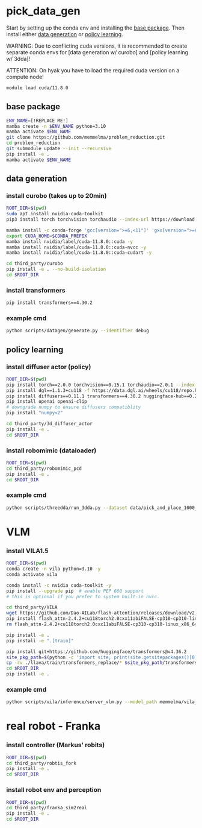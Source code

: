 # pick_data_gen



Start by setting up the conda env and installing the [base package](#base-package). Then install either [data generation](#data-generation) or [policy learning](#policy-learning).

WARNING: Due to conflicting cuda versions, it is recommended to create separate conda envs for [data generation w/ curobo] and [policy learning w/ 3dda]!

ATTENTION: On hyak you have to load the required cuda version on a compute node!
```bash
module load cuda/11.8.0
```

## base package
```bash
ENV_NAME=[!REPLACE ME!]
mamba create -n $ENV_NAME python=3.10
mamba activate $ENV_NAME
git clone https://github.com/memmelma/problem_reduction.git
cd problem_reduction
git submodule update --init --recursive
pip install -e .
mamba activate $ENV_NAME
```

## data generation

### install curobo (takes up to 20min)
```bash
ROOT_DIR=$(pwd)
sudo apt install nvidia-cuda-toolkit
pip3 install torch torchvision torchaudio --index-url https://download.pytorch.org/whl/cu118

mamba install -c conda-forge 'gcc[version=">=6,<11"]' 'gxx[version=">=6,<11"]' -y
export CUDA_HOME=$CONDA_PREFIX
mamba install nvidia/label/cuda-11.8.0::cuda -y
mamba install nvidia/label/cuda-11.8.0::cuda-nvcc -y
mamba install nvidia/label/cuda-11.8.0::cuda-cudart -y

cd third_party/curobo
pip install -e . --no-build-isolation
cd $ROOT_DIR
```

### install transformers
```bash
pip install transformers==4.30.2
```

### example cmd
```bash
python scripts/datagen/generate.py --identifier debug
```

## policy learning

### install diffuser actor (policy)
```bash
ROOT_DIR=$(pwd)
pip install torch==2.0.0 torchvision==0.15.1 torchaudio==2.0.1 --index-url https://download.pytorch.org/whl/cu118
pip install dgl==1.1.3+cu118 -f https://data.dgl.ai/wheels/cu118/repo.html
pip install diffusers==0.11.1 transformers==4.30.2 huggingface-hub==0.25.2
pip install openai openai-clip
# downgrade numpy to ensure diffusers compatiblity
pip install "numpy<2"

cd third_party/3d_diffuser_actor
pip install -e .
cd $ROOT_DIR
```

### install robomimic (dataloader)
```bash
ROOT_DIR=$(pwd)
cd third_party/robomimic_pcd
pip install -e .
cd $ROOT_DIR
```

### example cmd
```bash
python scripts/threedda/run_3dda.py --dataset data/pick_and_place_1000_3_objs_va_high_cam.hdf5 --augment_rgb --augment_pcd --obs_crop --name debug --history 2 --horizon 8 --fps_subsampling_factor 5 --num_epochs 1500 --eval_every_n_epochs 1 --epoch_every_n_steps 1
```

# VLM

### install VILA1.5
```bash
ROOT_DIR=$(pwd)
conda create -n vila python=3.10 -y
conda activate vila

conda install -c nvidia cuda-toolkit -y
pip install --upgrade pip  # enable PEP 660 support
# this is optional if you prefer to system built-in nvcc.

cd third_party/VILA
wget https://github.com/Dao-AILab/flash-attention/releases/download/v2.4.2/flash_attn-2.4.2+cu118torch2.0cxx11abiFALSE-cp310-cp310-linux_x86_64.whl
pip install flash_attn-2.4.2+cu118torch2.0cxx11abiFALSE-cp310-cp310-linux_x86_64.whl
rm flash_attn-2.4.2+cu118torch2.0cxx11abiFALSE-cp310-cp310-linux_x86_64.whl

pip install -e .
pip install -e ".[train]"

pip install git+https://github.com/huggingface/transformers@v4.36.2
site_pkg_path=$(python -c 'import site; print(site.getsitepackages()[0])')
cp -rv ./llava/train/transformers_replace/* $site_pkg_path/transformers/
cd $ROOT_DIR
pip install -e .
```

### example cmd
```bash
python scripts/vila/inference/server_vlm.py --model_path memmelma/vila_3b_blocks_path_mask_fast
```

# real robot - Franka

### install controller (Markus' robits)
```bash
ROOT_DIR=$(pwd)
cd third_party/robtis_fork
pip install -e .
cd $ROOT_DIR
```

### install robot env and perception
```bash
ROOT_DIR=$(pwd)
cd third_party/franka_sim2real
pip install -e .
cd $ROOT_DIR
```